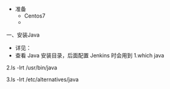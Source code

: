 * 准备
    * Centos7
    * 

一、安装Java

* 详见：
* 查看 Java 安装目录，后面配置 Jenkins 时会用到
1.which java

2.ls -lrt /usr/bin/java

3.ls -lrt /etc/alternatives/java
